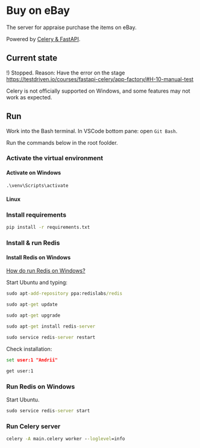 # Buy on eBay

The server for appraise purchase the items on eBay.

Powered by [Celery & FastAPI](https://testdriven.io/courses/fastapi-celery/getting-started/).

## Current state

!) Stopped. Reason: Have the error on the stage https://testdriven.io/courses/fastapi-celery/app-factory/#H-10-manual-test

Celery is not officially supported on Windows, and some features may not work as expected.

## Run

Work into the Bash terminal. In VSCode bottom pane: open `Git Bash`.

Run the commands below in the root foolder.

### Activate the virtual environment

#### Activate on Windows

```cmd
.\venv\Scripts\activate
```

#### Linux

### Install requirements

```cmd
pip install -r requirements.txt
```

### Install & run Redis

#### Install Redis on Windows

[How do run Redis on Windows?](https://stackoverflow.com/questions/6476945/how-do-i-run-redis-on-windows)

Start Ubuntu and typing:

```cmd
sudo apt-add-repository ppa:redislabs/redis
```

```cmd
sudo apt-get update
```

```cmd
sudo apt-get upgrade
```

```cmd
sudo apt-get install redis-server
```

```cmd
sudo service redis-server restart
```

Check installation:

```cmd
set user:1 "Andrii"
```

```cmd
get user:1
```

### Run Redis on Windows

Start Ubuntu.

```cmd
sudo service redis-server start
```

### Run Celery server

```cmd
celery -A main.celery worker --loglevel=info
```
